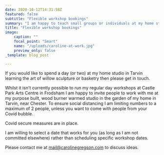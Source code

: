 ```yaml
---
date: 2020-10-12T14:31:58Z
featured: false
subtitle: "Flexible workshop bookings"
summary: "I am happy to teach small groups or individuals at my home studio."
title: "Flexible workshop bookings"
image:
    caption: ""
    focal_point: "Smart"
    name: "/uploads/caroline-at-work.jpg"
    preview_only: false
_template: blog_post

---
```

If you would like to spend a day (or two) at my home studio in Tarvin learning the art of willow sculpture or basketry then please get in touch.

Whilst it isn't currently possible to run my regular day workshops at Castle Park Arts Centre in Frodsham I am happy to invite people to work with me at my purpose built, wood burner warmed studio in the garden of my home in Tarvin, near Chester. To ensure social distancing I am limiting numbers to a maximum of 2 people, unless you want to come with people from your Covid bubble.

Covid secure measures are in place.

I am willing to select a date that works for you (as long as I am not committed elsewhere) rather than scheduling specific workshop dates.

Please contact me at mail@carolinegregson.com to discuss ideas.